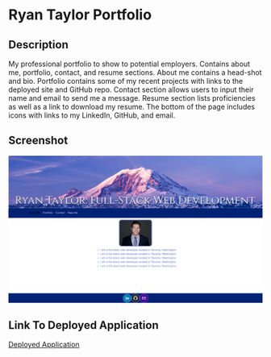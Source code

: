 # Ryan Taylor Portfolio

## Description
My professional portfolio to show to potential employers. Contains about me, portfolio, contact, and resume sections. About me contains a head-shot and bio. Portfolio contains some of my recent projects with links to the deployed site and GitHub repo. Contact section allows users to input their name and email to send me a message. Resume section lists proficiencies as well as a link to download my resume. The bottom of the page includes icons with links to my LinkedIn, GitHub, and email. 

## Screenshot
![Screenshot](./src/images/portfolio-homepage.png)

## Link To Deployed Application
[Deployed Application](https://ryan-m-taylor.github.io/rt-portfolio/)